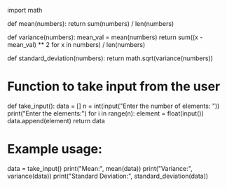 import math

def mean(numbers):
    return sum(numbers) / len(numbers)

def variance(numbers):
    mean_val = mean(numbers)
    return sum((x - mean_val) ** 2 for x in numbers) / len(numbers)

def standard_deviation(numbers):
    return math.sqrt(variance(numbers))

# Function to take input from the user
def take_input():
    data = []
    n = int(input("Enter the number of elements: "))
    print("Enter the elements:")
    for i in range(n):
        element = float(input())
        data.append(element)
    return data

# Example usage:
data = take_input()
print("Mean:", mean(data))
print("Variance:", variance(data))
print("Standard Deviation:", standard_deviation(data))

